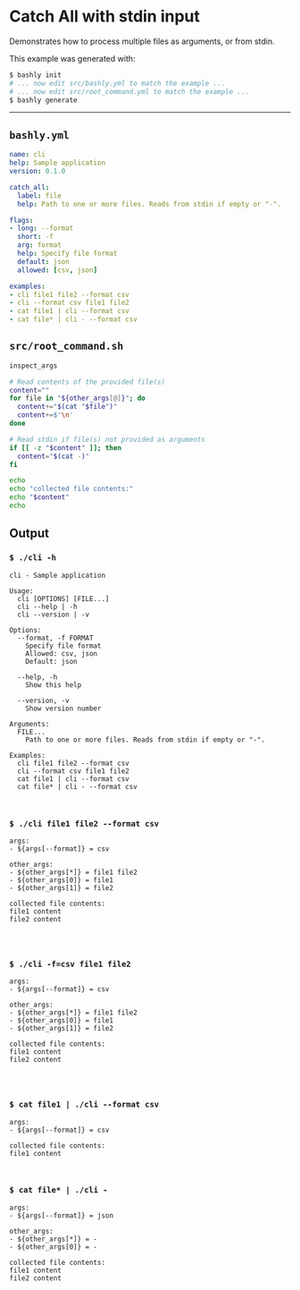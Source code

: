 # Catch All with stdin input

Demonstrates how to process multiple files as arguments, or from stdin.

This example was generated with:

```bash
$ bashly init
# ... now edit src/bashly.yml to match the example ...
# ... now edit src/root_command.yml to match the example ...
$ bashly generate
```

<!-- include: src/root_command.sh -->

-----

## `bashly.yml`

````yaml
name: cli
help: Sample application
version: 0.1.0

catch_all:
  label: file
  help: Path to one or more files. Reads from stdin if empty or "-".

flags:
- long: --format
  short: -f
  arg: format
  help: Specify file format
  default: json
  allowed: [csv, json]

examples:
- cli file1 file2 --format csv
- cli --format csv file1 file2
- cat file1 | cli --format csv
- cat file* | cli - --format csv
````

## `src/root_command.sh`

````bash
inspect_args

# Read contents of the provided file(s)
content=""
for file in "${other_args[@]}"; do
  content+="$(cat "$file")"
  content+=$'\n'
done

# Read stdin if file(s) not provided as arguments
if [[ -z "$content" ]]; then
  content="$(cat -)"
fi

echo
echo "collected file contents:"
echo "$content"
echo

````


## Output

### `$ ./cli -h`

````shell
cli - Sample application

Usage:
  cli [OPTIONS] [FILE...]
  cli --help | -h
  cli --version | -v

Options:
  --format, -f FORMAT
    Specify file format
    Allowed: csv, json
    Default: json

  --help, -h
    Show this help

  --version, -v
    Show version number

Arguments:
  FILE...
    Path to one or more files. Reads from stdin if empty or "-".

Examples:
  cli file1 file2 --format csv
  cli --format csv file1 file2
  cat file1 | cli --format csv
  cat file* | cli - --format csv



````

### `$ ./cli file1 file2 --format csv`

````shell
args:
- ${args[--format]} = csv

other_args:
- ${other_args[*]} = file1 file2
- ${other_args[0]} = file1
- ${other_args[1]} = file2

collected file contents:
file1 content
file2 content




````

### `$ ./cli -f=csv file1 file2`

````shell
args:
- ${args[--format]} = csv

other_args:
- ${other_args[*]} = file1 file2
- ${other_args[0]} = file1
- ${other_args[1]} = file2

collected file contents:
file1 content
file2 content




````

### `$ cat file1 | ./cli --format csv`

````shell
args:
- ${args[--format]} = csv

collected file contents:
file1 content



````

### `$ cat file* | ./cli -`

````shell
args:
- ${args[--format]} = json

other_args:
- ${other_args[*]} = -
- ${other_args[0]} = -

collected file contents:
file1 content
file2 content




````



